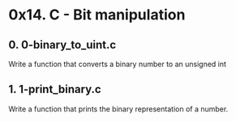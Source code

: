 # 0x14. C - Bit manipulation

## 0. 0-binary_to_uint.c

Write a function that converts a binary number to an unsigned int

## 1. 1-print_binary.c

Write a function that prints the binary representation of a number.
